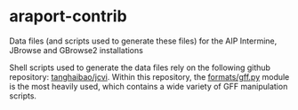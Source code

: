 araport-contrib
===============

Data files (and scripts used to generate these files) for the AIP Intermine, JBrowse and GBrowse2 installations

Shell scripts used to generate the data files rely on the following github repository: [tanghaibao/jcvi](https://github.com/tanghaibao/jcvi>).
Within this repository, the [formats/gff.py](https://github.com/tanghaibao/jcvi/blob/master/formats/gff.py) module is the most heavily used, which contains a wide variety of GFF manipulation scripts.
